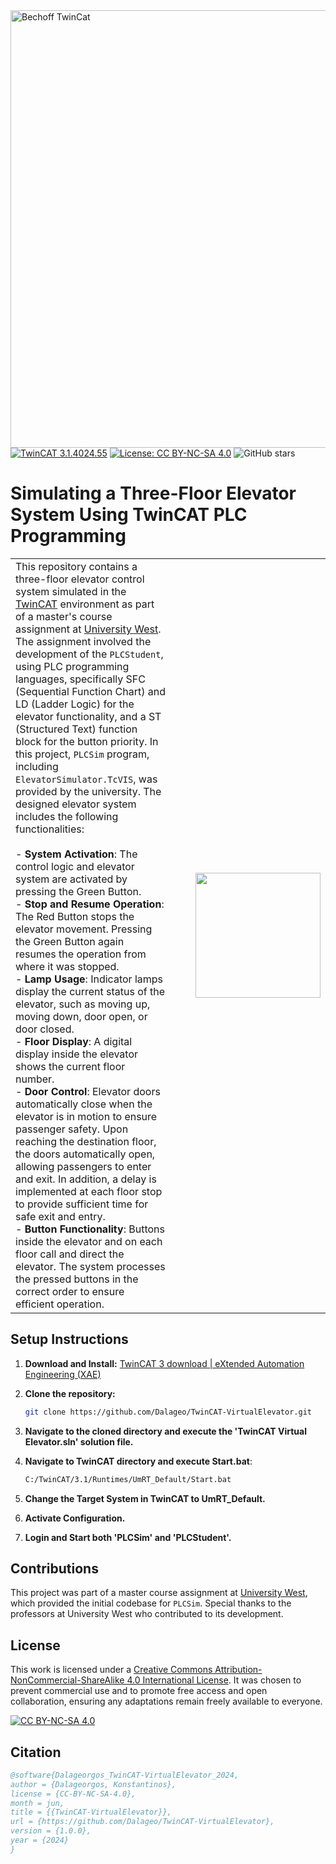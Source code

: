 <div align="left">
  <img src="https://github.com/Dalageo/TwinCat3---Elevator/assets/153513781/339d52dc-891d-46d0-b382-10ab86160760" alt="Bechoff TwinCat" width="700"/>
</div>

<div align="left">
  <a href="https://www.beckhoff.com/en-en/products/automation/twincat/" target="_blank">
    <img src="https://img.shields.io/badge/TwinCAT-3.1.4024.55-blue" alt="TwinCAT 3.1.4024.55"></a>
  <a href="https://github.com/Dalageo/TwinCat-VirtualElevator/blob/main/LICENSE" target="_blank">
    <img src="https://img.shields.io/badge/License-CC%20BY--NC--SA%204.0-lightgrey" alt="License: CC BY-NC-SA 4.0"></a>
  <img src="https://img.shields.io/github/stars/Dalageo/TwinCat-VirtualElevator?style=social" alt="GitHub stars">
</div>

# Simulating a Three-Floor Elevator System Using TwinCAT PLC Programming

<table>
  <tr>
    <td>
      This repository contains a three-floor elevator control system simulated in the <a href="https://www.beckhoff.com/en-en/products/automation/twincat/">TwinCAT</a> environment as part of a master's course assignment at <a href="https://www.hv.se/en/">University West</a>. The assignment involved the development of the <code>PLCStudent</code>, using PLC programming languages, specifically SFC (Sequential Function Chart) and LD (Ladder Logic) for the elevator functionality, and a ST (Structured Text) function block for the button priority. In this project, <code>PLCSim</code> program, including <code>ElevatorSimulator.TcVIS</code>, was provided by the university. The designed elevator system includes the following functionalities:<br><br>
      - <strong>System Activation</strong>: The control logic and elevator system are activated by pressing the Green Button.<br>
      - <strong>Stop and Resume Operation</strong>: The Red Button stops the elevator movement. Pressing the Green Button again resumes the operation from where it was stopped.<br>
      - <strong>Lamp Usage</strong>: Indicator lamps display the current status of the elevator, such as moving up, moving down, door open, or door closed.<br>
      - <strong>Floor Display</strong>: A digital display inside the elevator shows the current floor number.<br>
      - <strong>Door Control</strong>: Elevator doors automatically close when the elevator is in motion to ensure passenger safety. Upon reaching the destination floor, the doors automatically open, allowing passengers to enter and exit. In addition, a delay is implemented at each floor stop to provide sufficient time for safe exit and entry.<br>
      - <strong>Button Functionality</strong>: Buttons inside the elevator and on each floor call and direct the elevator. The system processes the pressed buttons in the correct order to ensure efficient operation.
    </td>
    <td style="padding-left: 20px;"> 
      <img src="https://github.com/Dalageo/TwinCat3---Elevator/assets/153513781/83b20cbf-1169-4bff-8f58-c547639eb90b" width="200" style="border-left: 20px solid transparent;">
    </td>
  </tr>
</table>

## Setup Instructions

1. **Download and Install:**
   [TwinCAT 3 download | eXtended Automation Engineering (XAE)](https://www.beckhoff.com/en-en/support/download-finder/search-result/?download_group=97028248&download_item=650023470)
   
2. **Clone the repository:**
   ```sh
   git clone https://github.com/Dalageo/TwinCAT-VirtualElevator.git
   
3. **Navigate to the cloned directory and execute the 'TwinCAT Virtual Elevator.sln' solution file.**

4. **Navigate to TwinCAT directory and execute Start.bat**:
   ```sh
   C:/TwinCAT/3.1/Runtimes/UmRT_Default/Start.bat

5. **Change the Target System in TwinCAT to UmRT_Default.**
   
6. **Activate Configuration.**
   
7. **Login and Start both 'PLCSim' and 'PLCStudent'.**
  
## Contributions

This project was part of a master course assignment at [University West](https://www.hv.se/en/), which provided the initial codebase for <code>PLCSim</code>. Special thanks to the professors at University West who contributed to its development.

## License

This work is licensed under a [Creative Commons Attribution-NonCommercial-ShareAlike 4.0 International License](https://creativecommons.org/licenses/by-nc-sa/4.0/). It was chosen to prevent commercial use and to promote free access and open collaboration, ensuring any adaptations remain freely available to everyone.

[![CC BY-NC-SA 4.0][cc-by-nc-sa-image]][cc-by-nc-sa]

[cc-by-nc-sa]: http://creativecommons.org/licenses/by-nc-sa/4.0/
[cc-by-nc-sa-image]: https://licensebuttons.net/l/by-nc-sa/4.0/88x31.png
[cc-by-nc-sa-shield]: https://img.shields.io/badge/License-CC%20BY--NC--SA%204.0-lightgrey.svg

## Citation

```bibtex
@software{Dalageorgos_TwinCAT-VirtualElevator_2024,
author = {Dalageorgos, Konstantinos},
license = {CC-BY-NC-SA-4.0},
month = jun,
title = {{TwinCAT-VirtualElevator}},
url = {https://github.com/Dalageo/TwinCAT-VirtualElevator},
version = {1.0.0},
year = {2024}
}

